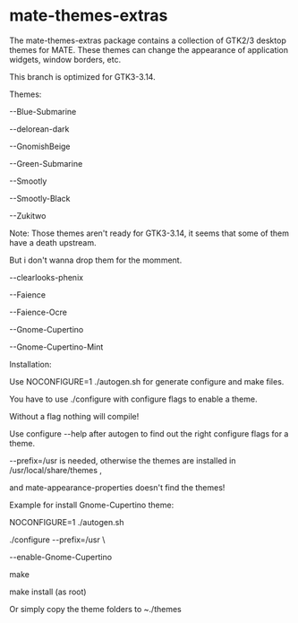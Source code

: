 mate-themes-extras
====================

The mate-themes-extras package contains a collection of GTK2/3 desktop themes for MATE. These themes can change the appearance of application widgets, window borders, etc.

This branch is optimized for GTK3-3.14.

Themes:

--Blue-Submarine

--delorean-dark

--GnomishBeige

--Green-Submarine

--Smootly

--Smootly-Black

--Zukitwo

Note: Those themes aren't ready for GTK3-3.14, it seems that some of them have a death upstream.

But i don't wanna drop them for the momment.

--clearlooks-phenix

--Faience

--Faience-Ocre

--Gnome-Cupertino

--Gnome-Cupertino-Mint


Installation:

Use NOCONFIGURE=1 ./autogen.sh for generate configure and make files.

You have to use ./configure with configure flags to enable a theme.

Without a flag nothing will compile!

Use configure --help after autogen to find out the right configure flags for a theme.

--prefix=/usr is needed, otherwise the themes are installed in /usr/local/share/themes ,

and  mate-appearance-properties doesn't find the themes!


Example for install Gnome-Cupertino theme:

NOCONFIGURE=1 ./autogen.sh

./configure --prefix=/usr \

--enable-Gnome-Cupertino

make

make install (as root)


Or simply copy the theme folders to ~./themes
